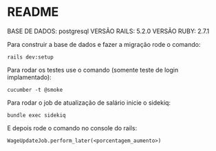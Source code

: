 # README

BASE DE DADOS: postgresql
VERSÃO RAILS: 5.2.0
VERSÃO RUBY: 2.7.1

Para construir a base de dados e fazer a migração rode o comando:
```
rails dev:setup
```

Para rodar os testes use o comando (somente teste de login implamentado):
```
cucumber -t @smoke
```

Para rodar o job de atualização de salário inicie o sidekiq:
```
bundle exec sidekiq
```

E depois rode o comando no console do rails:
```
WageUpdateJob.perform_later(<porcentagem_aumento>)
```